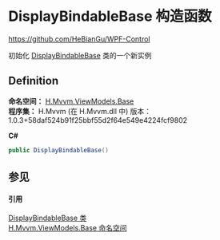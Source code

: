 # DisplayBindableBase 构造函数
https://github.com/HeBianGu/WPF-Control

初始化 <a href="a41bb2e7-c3ca-6e5f-c1d1-cff1f4cb3003">DisplayBindableBase</a> 类的一个新实例



## Definition
**命名空间：** <a href="1a39445a-2086-c1ca-7c41-28cbba243517">H.Mvvm.ViewModels.Base</a>  
**程序集：** H.Mvvm (在 H.Mvvm.dll 中) 版本：1.0.3+58daf524b91f25bbf55d2f64e549e4224fcf9802

**C#**
``` C#
public DisplayBindableBase()
```



## 参见


#### 引用
<a href="a41bb2e7-c3ca-6e5f-c1d1-cff1f4cb3003">DisplayBindableBase 类</a>  
<a href="1a39445a-2086-c1ca-7c41-28cbba243517">H.Mvvm.ViewModels.Base 命名空间</a>  
